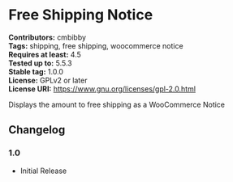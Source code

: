# Free Shipping Notice #
**Contributors:** cmbibby  
**Tags:** shipping, free shipping, woocommerce notice  
**Requires at least:** 4.5  
**Tested up to:** 5.5.3  
**Stable tag:** 1.0.0  
**License:** GPLv2 or later  
**License URI:** https://www.gnu.org/licenses/gpl-2.0.html  

Displays the amount to free shipping as a WooCommerce Notice


## Changelog ##

### 1.0 ###
* Initial Release
